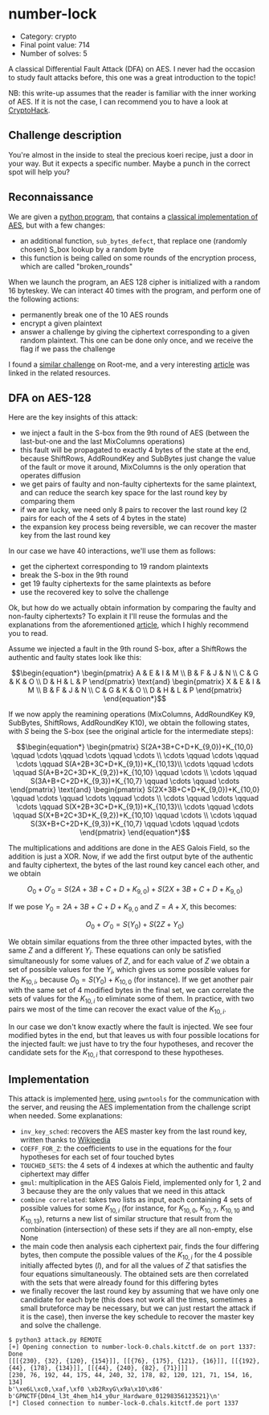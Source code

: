 # number-lock

- Category: crypto
- Final point value: 714
- Number of solves: 5

A classical Differential Fault Attack (DFA) on AES. I never had the occasion to study fault attacks before, this one was a great introduction to the topic!

NB: this write-up assumes that the reader is familiar with the inner working of AES. If it is not the case, I can recommend you to have a look at [CryptoHack](https://cryptohack.org/challenges/aes/).

## Challenge description

You're almost in the inside to steal the precious koeri recipe, just a door in your way. But it expects a specific number. Maybe a punch in the correct spot will help you?

## Reconnaissance

We are given a [python program](./number_lock.py), that contains a [classical implementation of AES](https://github.com/bozhu/AES-Python), but with a few changes:
- an additional function, `sub_bytes_defect`, that replace one (randomly chosen) S_box lookup by a random byte
- this function is being called on some rounds of the encryption process, which are called "broken_rounds"

When we launch the program, an AES 128 cipher is initialized with a random 16 byteskey. We can interact 40 times with the program, and perform one of the following actions:
- permanently break one of the 10 AES rounds
- encrypt a given plaintext
- answer a challenge by giving the ciphertext corresponding to a given random plaintext. This one can be done only once, and we receive the flag if we pass the challenge

I found a [similar challenge](https://www.root-me.org/en/Challenges/Cryptanalysis/AES-Fault-attack-1) on Root-me, and a very interesting [article](https://blog.quarkslab.com/differential-fault-analysis-on-white-box-aes-implementations.html) was linked in the related resources.

## DFA on AES-128

Here are the key insights of this attack:
- we inject a fault in the S-box from the 9th round of AES (between the last-but-one and the last MixColumns operations)
- this fault will be propagated to exactly 4 bytes of the state at the end, because ShiftRows, AddRoundKey and SubBytes just change the value of the fault or move it around, MixColumns is the only operation that operates diffusion
- we get pairs of faulty and non-faulty ciphertexts for the same plaintext, and can reduce the search key space for the last round key by comparing them
- if we are lucky, we need only 8 pairs to recover the last round key (2 pairs for each of the 4 sets of 4 bytes in the state)
- the expansion key process being reversible, we can recover the master key from the last round key

In our case we have 40 interactions, we'll use them as follows:
- get the ciphertext corresponding to 19 random plaintexts
- break the S-box in the 9th round
- get 19 faulty ciphertexts for the same plaintexts as before
- use the recovered key to solve the challenge

Ok, but how do we actually obtain information by comparing the faulty and non-faulty ciphertexts? To explain it I'll reuse the formulas and the explanations from the aforementioned [article](https://blog.quarkslab.com/differential-fault-analysis-on-white-box-aes-implementations.html), which I highly recommend you to read.

Assume we injected a fault in the 9th round S-box, after a ShiftRows the authentic and faulty states look like this:
```math
\begin{equation*} \begin{pmatrix} A & E & I & M \\ B & F & J & N \\ C & G & K & O \\ D & H & L & P \end{pmatrix} \text{and} \begin{pmatrix} X & E & I & M \\ B & F & J & N \\ C & G & K & O \\ D & H & L & P \end{pmatrix} \end{equation*}
```

If we now apply the reamining operations (MixColumns, AddRoundKey K9, SubBytes, ShiftRows, AddRoundKey K10), we obtain the following states, with $S$ being the S-box (see the original article for the intermediate steps):

```math
\begin{equation*} \begin{pmatrix} S(2A+3B+C+D+K_{9,0})+K_{10,0} \qquad \cdots \qquad \cdots \qquad \cdots \\ \cdots \qquad \cdots \qquad \cdots \qquad S(A+2B+3C+D+K_{9,1})+K_{10,13}\\ \cdots \qquad \cdots \qquad S(A+B+2C+3D+K_{9,2})+K_{10,10} \qquad \cdots \\ \cdots \qquad S(3A+B+C+2D+K_{9,3})+K_{10,7} \qquad \cdots \qquad \cdots \end{pmatrix} \text{and} \begin{pmatrix} S(2X+3B+C+D+K_{9,0})+K_{10,0} \qquad \cdots \qquad \cdots \qquad \cdots \\ \cdots \qquad \cdots \qquad \cdots \qquad S(X+2B+3C+D+K_{9,1})+K_{10,13}\\ \cdots \qquad \cdots \qquad S(X+B+2C+3D+K_{9,2})+K_{10,10} \qquad \cdots \\ \cdots \qquad S(3X+B+C+2D+K_{9,3})+K_{10,7} \qquad \cdots \qquad \cdots \end{pmatrix} \end{equation*}
```

The multiplications and additions are done in the AES Galois Field, so the addition is just a XOR. Now, if we add the first output byte of the authentic and faulty ciphertext, the bytes of the last round key cancel each other, and we obtain

```math
\begin{equation*} O_0 + O'_0 = S(2A+3B+C+D+K_{9,0}) + S(2X+3B+C+D+K_{9,0}) \end{equation*}
```

If we pose $Y_0=2A+3B+C+D+K_{9,0}$ and $Z=A+X$, this becomes:

```math
\begin{equation*} O_0 + O'_0 = S(Y_0) + S(2Z+Y_0) \end{equation*} 
```

We obtain similar equations from the three other impacted bytes, with the same $Z$ and a different $Y_i$. These equations can only be satisfied simultaneously for some values of $Z$, and for each value of $Z$ we obtain a set of possible values for the $Y_i$, which gives us some possible values for the $K_{10, i}$, because $O_0 = S(Y_0)+K_{10,0}$ (for instance). If we get another pair with the same set of 4 modified bytes in the final set, we can correlate the sets of values for the $K_{10, i}$ to eliminate some of them. In practice, with two pairs we most of the time can recover the exact value of the  $K_{10, i}$.

In our case we don't know exactly where the fault is injected. We see four modified bytes in the end, but that leaves us with four possible locations for the injected fault: we just have to try the four hypotheses, and recover the candidate sets for the $K_{10, i}$ that correspond to these hypotheses.

## Implementation

This attack is implemented [here](./attack.py), using `pwntools` for the communication with the server, and reusing the AES implementation from the challenge script when needed. Some explanations:
- `inv_key_sched`: recovers the AES master key from the last round key, written thanks to [Wikipedia](https://en.wikipedia.org/wiki/AES_key_schedule)
- `COEFF_FOR_Z`: the coefficients to use in the equations for the four hypotheses for each set of four touched bytes
- `TOUCHED_SETS`: the 4 sets of 4 indexes at which the authentic and faulty ciphertext may differ
- `gmul`: multiplication in the AES Galois Field, implemented only for 1, 2 and 3 because they are the only values that we need in this attack
- `combine correlated`: takes two lists as input, each containing 4 sets of possible values for some $K_{10, i}$ (for instance, for $K_{10, 0}$, $K_{10, 7}$, $K_{10, 10}$ and $K_{10, 13}$), returns a new list of similar structure that result from the combination (intersection) of these sets if they are all non-empty, else None
- the main code then analysis each ciphertext pair, finds the four differing bytes, then compute the possible values of the $K_{10, i}$ for the 4 possible initially affected bytes ($l$), and for all the values of $Z$ that satisfies the four equations simultaneously. The obtained sets are then correlated with the sets that were already found for this differing bytes
- we finally recover the last round key by assuming that we have only one candidate for each byte (this does not work all the times, sometimes a small bruteforce may be necessary, but we can just restart the attack if it is the case), then inverse the key schedule to recover the master key and solve the challenge.

```shell
$ python3 attack.py REMOTE
[+] Opening connection to number-lock-0.chals.kitctf.de on port 1337: Done
[[[{230}, {32}, {120}, {154}]], [[{76}, {175}, {121}, {16}]], [[{192}, {44}, {178}, {134}]], [[{44}, {240}, {82}, {71}]]]
[230, 76, 192, 44, 175, 44, 240, 32, 178, 82, 120, 121, 71, 154, 16, 134]
b'\xe6L\xc0,\xaf,\xf0 \xb2RxyG\x9a\x10\x86'
b'GPNCTF{D0n4_l3t_4hem_h14_y0ur_Hardware_01298356123521}\n'
[*] Closed connection to number-lock-0.chals.kitctf.de port 1337
```